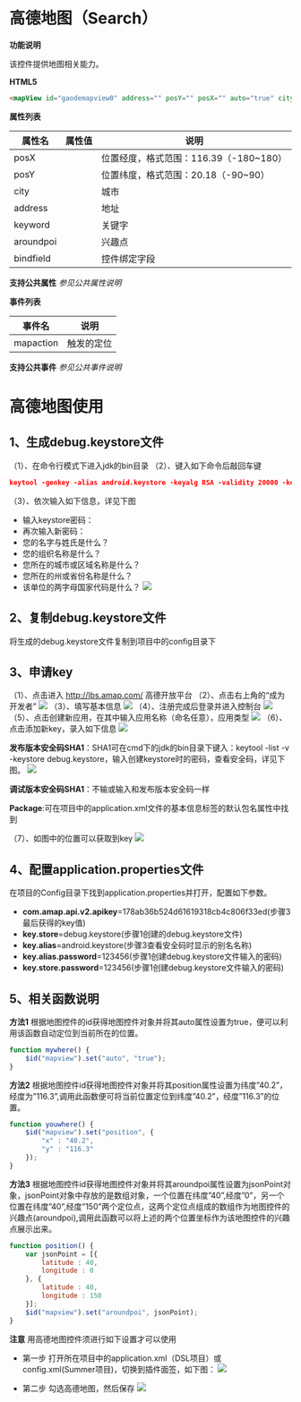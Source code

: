



# 高德地图（Search）

**功能说明**

该控件提供地图相关能力。

**HTML5**
```html
<mapView id="gaodemapview0" address="" posY="" posX="" auto="true" city=""/>
```

**属性列表**

| 属性名 | 属性值 | 说明 |
| ------------ | ------------ | ------------ |
| posX |   | 位置经度，格式范围：116.39（-180~180） |
| posY |   | 位置纬度，格式范围：20.18（-90~90） |
| city |   | 城市 |
| address |   | 地址 |
| keyword |   | 关键字 |
| aroundpoi |   | 兴趣点 |
| bindfield |   | 控件绑定字段 |

**支持公共属性**
*参见公共属性说明*

**事件列表**

| 事件名 | 说明 |
| ------------ | ------------ |
| mapaction | 触发的定位 |

**支持公共事件**
*参见公共事件说明*

# 高德地图使用

## 1、生成debug.keystore文件

（1）、在命令行模式下进入jdk的bin目录
（2）、键入如下命令后敲回车键
```json
keytool -genkey -alias android.keystore -keyalg RSA -validity 20000 -keystore debug.keystore
```
（3）、依次输入如下信息，详见下图
- 输入keystore密码：
- 再次输入新密码：
- 您的名字与姓氏是什么？
- 您的组织名称是什么？
- 您所在的城市或区域名称是什么？
- 您所在的州或省份名称是什么？
- 该单位的两字母国家代码是什么？
![](http://mobile.yyuap.com/UAPMobile/UEditor/jsp/upload/image/20150318/1426642662622072896.jpg)

## 2、复制debug.keystore文件
将生成的debug.keystore文件复制到项目中的config目录下

## 3、申请key

（1）、点击进入 http://lbs.amap.com/ 高德开放平台
（2）、点击右上角的“成为开发者”
![](/portal/upload/doc/20161122/20161122141153619.png)
（3）、填写基本信息
![](/portal/upload/doc/20161122/20161122141431400.png)
（4）、注册完成后登录并进入控制台
![](/portal/upload/doc/20161122/20161122141815072.png)
（5）、点击创建新应用，在其中输入应用名称（命名任意），应用类型
![](/portal/upload/doc/20161122/20161122141923447.png)
（6）、点击添加新key，录入如下信息
![](/portal/upload/doc/20161122/20161122142049166.png)

**发布版本安全码SHA1**：SHA1可在cmd下的jdk的bin目录下键入：keytool -list -v -keystore debug.keystore，输入创建keystore时的密码，查看安全码，详见下图。
![](http://mobile.yyuap.com/UAPMobile/UEditor/jsp/upload/image/20150318/1426642663528015721.jpg)

**调试版本安全码SHA1**：不输或输入和发布版本安全码一样

**Package**:可在项目中的application.xml文件的基本信息标签的默认包名属性中找到

（7）、如图中的位置可以获取到key
![](/portal/upload/doc/20161122/20161122142737635.png)

## 4、配置application.properties文件
在项目的Config目录下找到application.properties并打开，配置如下参数。
- **com.amap.api.v2.apikey**=178ab36b524d61619318cb4c806f33ed(步骤3最后获得的key值)
- **key.store**=debug.keystore(步骤1创建的debug.keystore文件)
- **key.alias**=android.keystore(步骤3查看安全码时显示的别名名称)
- **key.alias.password**=123456(步骤1创建debug.keystore文件输入的密码)
- **key.store.password**=123456(步骤1创建debug.keystore文件输入的密码)

## 5、相关函数说明

**方法1**
根据地图控件的id获得地图控件对象并将其auto属性设置为true，便可以利用该函数自动定位到当前所在的位置。
```javascript
function mywhere() {
	$id("mapview").set("auto", "true");
}
```

**方法2**
根据地图控件id获得地图控件对象并将其position属性设置为纬度”40.2”，经度为”116.3”,调用此函数便可将当前位置定位到纬度”40.2”，经度”116.3”的位置。
```javascript
function youwhere() {
	$id("mapview").set("position", {
		"x" : "40.2",
		"y" : "116.3"
	});
}
```

**方法3**
根据地图控件id获得地图控件对象并将其aroundpoi属性设置为jsonPoint对象，jsonPoint对象中存放的是数组对象，一个位置在纬度”40”,经度”0”，另一个位置在纬度”40”,经度”150”两个定位点，这两个定位点组成的数组作为地图控件的兴趣点(aroundpoi),调用此函数可以将上述的两个位置坐标作为该地图控件的兴趣点展示出来。
```javascript
function position() {
	var jsonPoint = [{
		latitude : 40,
		longitude : 0
	}, {
		latitude : 40,
		longitude : 150
	}];
	$id("mapview").set("aroundpoi", jsonPoint);
}
```

**注意**
用高德地图控件须进行如下设置才可以使用

- 第一步
打开所在项目中的application.xml（DSL项目）或config.xml(Summer项目)，切换到插件面签，如下图：
![](/portal/upload/doc/20161122/20161122144057900.png)

- 第二步
勾选高德地图，然后保存
![](/portal/upload/doc/20161122/20161122143909150.png)
